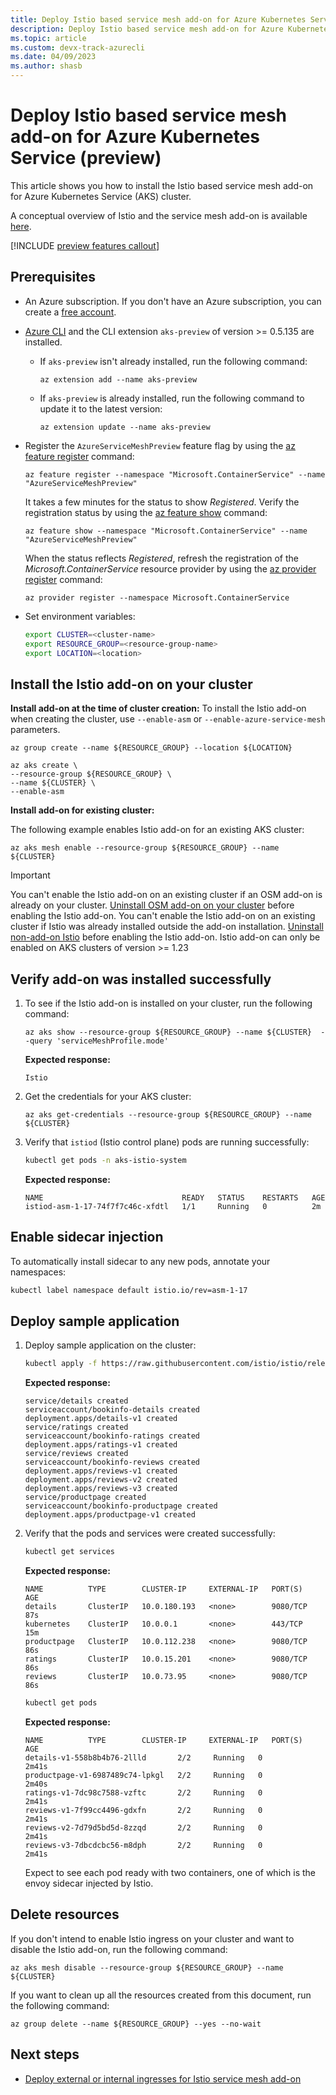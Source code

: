 ```yaml
---
title: Deploy Istio based service mesh add-on for Azure Kubernetes Service (preview)
description: Deploy Istio based service mesh add-on for Azure Kubernetes Service (preview)
ms.topic: article
ms.custom: devx-track-azurecli
ms.date: 04/09/2023
ms.author: shasb
---
```


# Deploy Istio based service mesh add-on for Azure Kubernetes Service (preview)

This article shows you how to install the Istio based service mesh add-on for Azure Kubernetes Service (AKS) cluster.

A conceptual overview of Istio and the service mesh add-on is available [here][istio-about].

[!INCLUDE [preview features callout](./includes/preview/preview-callout.md)]

## Prerequisites

* An Azure subscription. If you don't have an Azure subscription, you can create a [free account](https://azure.microsoft.com/free).
* [Azure CLI][azure-cli-install] and the CLI extension `aks-preview` of version >= 0.5.135 are installed.

    * If `aks-preview` isn't already installed, run the following command:

        ```azurecli
        az extension add --name aks-preview
        ```

    * If `aks-preview` is already installed, run the following command to update it to the latest version:

        ```azurecli
        az extension update --name aks-preview
        ```

* Register the `AzureServiceMeshPreview` feature flag by using the [az feature register][az-feature-register] command:

    ```azurecli
    az feature register --namespace "Microsoft.ContainerService" --name "AzureServiceMeshPreview"
    ```

    It takes a few minutes for the status to show *Registered*. Verify the registration status by using the [az feature show][az-feature-show] command:

    ```azurecli
    az feature show --namespace "Microsoft.ContainerService" --name "AzureServiceMeshPreview"
    ```

    When the status reflects *Registered*, refresh the registration of the *Microsoft.ContainerService* resource provider by using the [az provider register][az-provider-register] command:

    ```azurecli-interactive
    az provider register --namespace Microsoft.ContainerService
    ```

* Set environment variables:

    ```bash
    export CLUSTER=<cluster-name>
    export RESOURCE_GROUP=<resource-group-name>
    export LOCATION=<location>
    ```

## Install the Istio add-on on your cluster

**Install add-on at the time of cluster creation:**
To install the Istio add-on when creating the cluster, use `--enable-asm` or `--enable-azure-service-mesh` parameters.

```azurecli-interactive
az group create --name ${RESOURCE_GROUP} --location ${LOCATION}

az aks create \
--resource-group ${RESOURCE_GROUP} \
--name ${CLUSTER} \
--enable-asm
```

**Install add-on for existing cluster:**

The following example enables Istio add-on for an existing AKS cluster:

```azurecli-interactive
az aks mesh enable --resource-group ${RESOURCE_GROUP} --name ${CLUSTER}
```

> [!IMPORTANT]
> You can't enable the Istio add-on on an existing cluster if an OSM add-on is already on your cluster. [Uninstall OSM add-on on your cluster][uninstall-osm-addon] before enabling the Istio add-on.
> You can't enable the Istio add-on on an existing cluster if Istio was already installed outside the add-on installation. [Uninstall non-add-on Istio][uninstall-istio-oss] before enabling the Istio add-on.
> Istio add-on can only be enabled on AKS clusters of version >= 1.23


## Verify add-on was installed successfully

1. To see if the Istio add-on is installed on your cluster, run the following command:

    ```azurecli-interactive
    az aks show --resource-group ${RESOURCE_GROUP} --name ${CLUSTER}  --query 'serviceMeshProfile.mode'
    ```

    **Expected response:**

    ```
    Istio
    ```

1. Get the credentials for your AKS cluster:

    ```azurecli-interactive
    az aks get-credentials --resource-group ${RESOURCE_GROUP} --name ${CLUSTER}
    ```

1. Verify that `istiod` (Istio control plane) pods are running successfully:

    ```bash
    kubectl get pods -n aks-istio-system
    ```

    **Expected response:**

    ```
    NAME                               READY   STATUS    RESTARTS   AGE
    istiod-asm-1-17-74f7f7c46c-xfdtl   1/1     Running   0          2m
    ```

## Enable sidecar injection

To automatically install sidecar to any new pods, annotate your namespaces:

```bash
kubectl label namespace default istio.io/rev=asm-1-17
```

## Deploy sample application

1. Deploy sample application on the cluster:

    ```bash
    kubectl apply -f https://raw.githubusercontent.com/istio/istio/release-1.17/samples/bookinfo/platform/kube/bookinfo.yaml
    ```

    **Expected response:**

    ```
    service/details created
    serviceaccount/bookinfo-details created
    deployment.apps/details-v1 created
    service/ratings created
    serviceaccount/bookinfo-ratings created
    deployment.apps/ratings-v1 created
    service/reviews created
    serviceaccount/bookinfo-reviews created
    deployment.apps/reviews-v1 created
    deployment.apps/reviews-v2 created
    deployment.apps/reviews-v3 created
    service/productpage created
    serviceaccount/bookinfo-productpage created
    deployment.apps/productpage-v1 created
    ```

1. Verify that the pods and services were created successfully:

    ```bash
    kubectl get services
    ```

    **Expected response:**

    ```
    NAME          TYPE        CLUSTER-IP     EXTERNAL-IP   PORT(S)    AGE
    details       ClusterIP   10.0.180.193   <none>        9080/TCP   87s
    kubernetes    ClusterIP   10.0.0.1       <none>        443/TCP    15m
    productpage   ClusterIP   10.0.112.238   <none>        9080/TCP   86s
    ratings       ClusterIP   10.0.15.201    <none>        9080/TCP   86s
    reviews       ClusterIP   10.0.73.95     <none>        9080/TCP   86s
    ```

    ```bash
    kubectl get pods
    ```

    **Expected response:**

    ```
    NAME          TYPE        CLUSTER-IP     EXTERNAL-IP   PORT(S)    AGE
    details-v1-558b8b4b76-2llld       2/2     Running   0          2m41s
    productpage-v1-6987489c74-lpkgl   2/2     Running   0          2m40s
    ratings-v1-7dc98c7588-vzftc       2/2     Running   0          2m41s
    reviews-v1-7f99cc4496-gdxfn       2/2     Running   0          2m41s
    reviews-v2-7d79d5bd5d-8zzqd       2/2     Running   0          2m41s
    reviews-v3-7dbcdcbc56-m8dph       2/2     Running   0          2m41s
    ```

    Expect to see each pod ready with two containers, one of which is the envoy sidecar injected by Istio.


## Delete resources

If you don't intend to enable Istio ingress on your cluster and want to disable the Istio add-on, run the following command:

```azurecli-interactive
az aks mesh disable --resource-group ${RESOURCE_GROUP} --name ${CLUSTER}
```

If you want to clean up all the resources created from this document, run the following command:

```azurecli-interactive
az group delete --name ${RESOURCE_GROUP} --yes --no-wait
```

## Next steps

* [Deploy external or internal ingresses for Istio service mesh add-on][istio-deploy-ingress]

[istio-about]: istio-about.md

[azure-cli-install]: /cli/azure/install-azure-cli
[az-feature-register]: /cli/azure/feature#az-feature-register
[az-feature-show]: /cli/azure/feature#az-feature-show
[az-provider-register]: /cli/azure/provider#az-provider-register

[uninstall-osm-addon]: open-service-mesh-uninstall-add-on.md
[uninstall-istio-oss]: https://istio.io/latest/docs/setup/install/istioctl/#uninstall-istio

[istio-deploy-ingress]: istio-deploy-ingress.md